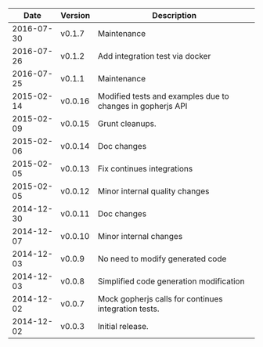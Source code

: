 | Date        | Version | Description |
| ----------- | ------- | ----------- |
| 2016-07-30  | v0.1.7  | Maintenance |
| 2016-07-26  | v0.1.2  | Add integration test via docker |
| 2016-07-25  | v0.1.1  | Maintenance |
| 2015-02-14  | v0.0.16 | Modified tests and examples due to changes in gopherjs API |
| 2015-02-09  | v0.0.15 | Grunt cleanups. |
| 2015-02-06  | v0.0.14 | Doc changes |
| 2015-02-05  | v0.0.13 | Fix continues integrations |
| 2015-02-05  | v0.0.12 | Minor internal quality changes |
| 2014-12-30  | v0.0.11 | Doc changes |
| 2014-12-07  | v0.0.10 | Minor internal changes |
| 2014-12-03  | v0.0.9  | No need to modify generated code |
| 2014-12-03  | v0.0.8  | Simplified code generation modification |
| 2014-12-02  | v0.0.7  | Mock gopherjs calls for continues integration tests. |
| 2014-12-02  | v0.0.3  | Initial release. |
